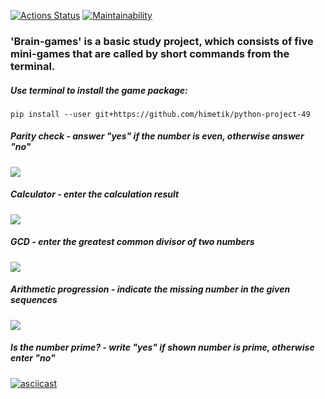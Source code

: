 [![Actions Status](https://github.com/himetik/python-project-49/actions/workflows/hexlet-check.yml/badge.svg)](https://github.com/himetik/python-project-49/actions) [![Maintainability](https://api.codeclimate.com/v1/badges/51c00a674417745f35b0/maintainability)](https://codeclimate.com/github/himetik/python-project-49/maintainability)


### 'Brain-games' is a basic study project, which consists of five mini-games that are called by short commands from the terminal.


##### Use terminal to install the game package:
```
pip install --user git+https://github.com/himetik/python-project-49
```

##### Parity check - answer "yes" if the number is even, otherwise answer "no"
[![](https://asciinema.org/a/661904.svg)](https://asciinema.org/a/661904)


##### Calculator - enter the calculation result
[![](https://asciinema.org/a/661907.svg)](https://asciinema.org/a/661907)


##### GCD - enter the greatest common divisor of two numbers
[![](https://asciinema.org/a/V01GRHc2whocERZ0dDwlB1JV6.svg)](https://asciinema.org/a/V01GRHc2whocERZ0dDwlB1JV6)


##### Arithmetic progression - indicate the missing number in the given sequences
[![](https://asciinema.org/a/661912.svg)](https://asciinema.org/a/661912)


##### Is the number prime? - write "yes" if shown number is prime, otherwise enter "no"
[![asciicast](https://asciinema.org/a/661915.svg)](https://asciinema.org/a/661915)

